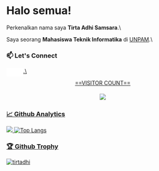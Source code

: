 # Halo semua! 

Perkenalkan nama saya **Tirta Adhi Samsara**.\

Saya seorang **Mahasiswa Teknik Informatika** di [UNPAM](https://unpam.ac.id/).\

### 📫 Let's Connect
<a href="https://linkedin.com/in/tirtaadhisamsara" target="_blank"><img align="left" alt="tirtadhi | LinkedIn" width="22px" src="https://github.com/Aakarsh-B/trying-repos/blob/master/linkedin.svg" />
<a href="https://instagram.com/tirtadhi" target="_blank"><img align="left" alt="tirtadhi | Instagram" width="22px" src="https://github.com/Aakarsh-B/trying-repos/blob/master/insta.svg" /> .\

  
<p align="center">==VISITOR COUNT==
  <h4 align="center">

  <img src="https://profile-counter.glitch.me/tirtadhi/count.svg" />

### 📈 Github Analytics
<p align="left">
<a href="https://github.com/tirtadhi">
  <img src="https://github-readme-stats.vercel.app/api?username=tirtadhi&show_icons=true&theme=dracula&line_height=33" />
  <img src="https://github-readme-stats.vercel.app/api/top-langs/?username=tirtadhi&langs_count=10&theme=radical&count_private=true" src="https://github.com/anuraghazra/github-readme-stats" alt="Top Langs">
</p>
 

 ### 🏆 Github Trophy
  <p align="left"> <a href="https://github.com/ryo-ma/github-profile-trophy"><img src="https://github-profile-trophy.vercel.app/?username=tirtadhi&theme=discord" alt="tirtadhi" /></a> </p>

